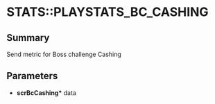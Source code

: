 # STATS::PLAYSTATS_BC_CASHING

## Summary
Send metric for Boss challenge Cashing

## Parameters
* **scrBcCashing\*** data